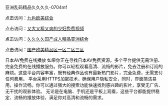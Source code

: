 亚洲乱码精品久久久久-0704mf

点击访问：<a href="https://gda-c7m.pages.dev/">九色欧美综合</a>

点击访问：<a href="https://tfda.pages.dev/">又大又粗又爽的少妇免费视频</a>

点击访问：<a href="https://bsdf-5f5.pages.dev/">久久久久国产成人精品亚洲综合</a>

点击访问：<a href="https://cfad.pages.dev/">国产欧美精品区一区二区三区</a>

日本AV免费在线播放
如果你正在寻找日本AV免费资源，多个平台提供无需注册、完全免费的在线播放服务。你可以轻松观看高清、流畅的影片，免去注册和订阅的麻烦。这些平台内容丰富，既有经典作品也有最新热门影片，完全免费，无需支付任何费用。
平台采用HTTPS加密技术，确保用户隐私安全，同时，界面简洁易用，操作流畅。你可以通过强大的搜索功能快速找到感兴趣的影片，享受无广告、无干扰的观影体验。
无论是在电脑、手机还是平板上观看，这些平台都能提供稳定、流畅的播放体验，满足你对高清和流畅的需求。

<span style="display:none;">[Canonical link](https://github.com/ff20250704/ff10 ）</span>


